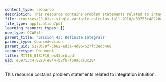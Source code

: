 ```yaml
---
content_type: resource
description: This resource contains problem statements related to integration intuition.
file: /courses/18-01sc-single-variable-calculus-fall-2010/e39753c48220e844b2fbf59a6ca3c284_MIT18_01SCF10_ex43prb.pdf
file_type: application/pdf
learning_resource_types: []
ocw_type: OCWFile
parent_title: 'Session 43: Definite Integrals'
parent_type: CourseSection
parent_uid: 5170b79f-5b62-ed3a-4d96-b27fc3edc468
resourcetype: Document
title: MIT18_01SCF10_ex43prb.pdf
uid: e39753c4-8220-e844-b2fb-f59a6ca3c284
---
```

This resource contains problem statements related to integration intuition.

